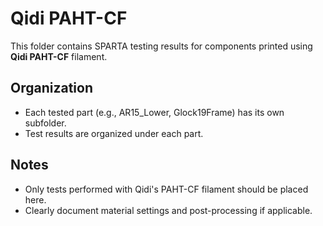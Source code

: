# Qidi PAHT-CF

This folder contains SPARTA testing results for components printed using **Qidi PAHT-CF** filament.

## Organization
- Each tested part (e.g., AR15_Lower, Glock19Frame) has its own subfolder.
- Test results are organized under each part.

## Notes
- Only tests performed with Qidi's PAHT-CF filament should be placed here.
- Clearly document material settings and post-processing if applicable.

